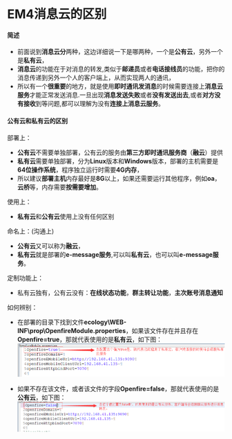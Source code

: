 # EM4消息云的区别

#### 简述
* 前面说到**消息云分**两种，这边详细说一下是哪两种，一个是**公有云**，另外一个是**私有云**，
* **消息云**的功能在于对消息的转发,类似于**邮递员**或者**电话接线员**的功能，把你的消息传递到另外一个人的客户端上，从而实现两人的通讯，
* 所以有一个**很重要**的地方，就是使用**即时通讯发消息**的时候需要连接上**消息云服务**才能正常发送消息.一旦出现**消息发送失败**或者**没有发送出去**,或者**对方没有接收**到等问题,都可以理解为没有**连接上消息云服务**。

#### 公有云和私有云的区别
部署上：
* **公有云**不需要单独部署，公有云的服务由**第三方即时通讯服务商**（**融云**）提供
* **私有云**需要单独部署，分为**Linux**版本和**Windows**版本，部署的主机需要是**64位操作系统**，程序独立运行时需要**4G内存**，
* 所以建议**部署主机**内存最好是**8G**以上，如果还需要运行其他程序，例如**oa**，**云桥**等，内存需要**按需要增加**。

使用上：
* **私有云**和**公有云**使用上没有任何区别

命名上：(沟通上)
* **公有云**又可以称为**融云**，
* **私有云**就是部署的**e-message服务**,可以叫**私有云**，也可以叫**e-message服务**。

定制功能上：
* 私有云独有，公有云没有：**在线状态功能**，**群主转让功能**，**主次账号消息通知**

如何辨别：
* 在部署的目录下找到文件**ecology\WEB-INF\prop\OpenfireModule.properties**，如果该文件存在并且存在**Openfire=true**，那就代表使用的是**私有云**，如下图：
![启用私有云服务](/image/c1/是否启用私有云.png "Title")

* 如果不存在该文件，或者该文件的字段**Openfire=false**，那就代表使用的是**公有云**，如下图：
![启用公有云服务](/image/c1/是否启用公有云.png "Title")
